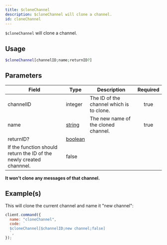 ```yaml
---
title: $cloneChannel
description: $cloneChannel will clone a channel.
id: cloneChannel
---
```


`$cloneChannel` will clone a channel.

## Usage

```php
$cloneChannel[channelID;name;returnID?]
```

## Parameters

| Field                                        | Type                                                                                                | Description                              | Required |
| -------------------------------------------- | --------------------------------------------------------------------------------------------------- | ---------------------------------------- | :------: |
| channelID                                    | integer                                                                                             | The ID of the channel which is to clone. |   true   |
| name                                         | [string](https://developer.mozilla.org/en-US/docs/Web/JavaScript/Reference/Global_Objects/String)   | The new name of the cloned channel.      |   true   |
| returnID?                                    | [boolean](https://developer.mozilla.org/en-US/docs/Web/JavaScript/Reference/Global_Objects/Boolean) |
 If the function should return the ID of the newly created channnel.                                 | false                                    |

**It won't clone any messages of that channel.**

## Example(s)

This will clone the current channel and name it "new channel":

```javascript
client.command({
  name: "cloneChannel",
  code: `
  $cloneChannel[$channelID;new channel;false]
  `,
});
```
